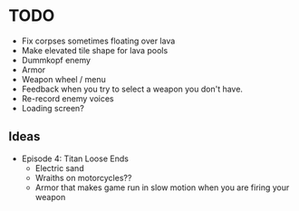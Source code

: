 # TODO
- Fix corpses sometimes floating over lava
- Make elevated tile shape for lava pools
- Dummkopf enemy
- Armor
- Weapon wheel / menu
- Feedback when you try to select a weapon you don't have.
- Re-record enemy voices
- Loading screen?

## Ideas

- Episode 4: Titan Loose Ends
  - Electric sand
  - Wraiths on motorcycles??
  - Armor that makes game run in slow motion when you are firing your weapon
